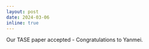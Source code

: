 ```yaml
---
layout: post
date: 2024-03-06
inline: true
---
```


Our TASE paper accepted - Congratulations to Yanmei.